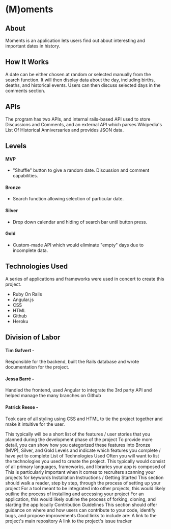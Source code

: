 # (M)oments
## About
Moments is an application lets users find out about interesting and important dates in history.
## How It Works
A date can be either chosen at random or selected manually from the search function. It will then display data about the day, including births, deaths, and historical events. Users can then discuss selected days in the comments section.
## APIs
The program has two APIs, and internal rails-based API used to store Discussions and Comments, and an external API which parses Wikipedia's List Of Historical Anniversaries and provides JSON data.
## Levels
#### MVP
- "Shuffle" button to give a random date. Discussion and comment capabilities.
#### Bronze
- Search function allowing selection of particular date.
#### Silver  
- Drop down calendar and hiding of search bar until button press.
#### Gold
- Custom-made API which would eliminate "empty" days due to incomplete data.
## Technologies Used
A series of applications and frameworks were used in concert to create this project.
- Ruby On Rails
- Angular.js
- CSS
- HTML
- Github
- Heroku


## Division of Labor
#### Tim Gafvert -
Responsible for the backend, built the Rails database and wrote documentation for the project.
#### Jessa Barré -
Handled the frontend, used Angular to integrate the 3rd party API and helped manage the many branches on Github
#### Patrick Reese -
Took care of all styling using CSS and HTML to tie the project together and make it intuitive for the user.


This typically will be a short list of the features / user stories that you planned during the development phase of the project
To provide more detail, you can show how you categorized these features into Bronze (MVP), Silver, and Gold Levels and indicate which features you complete / have yet to complete
List of Technologies Used
Often you will want to list the technologies you used to create the project.
This typically would consist of all primary languages, frameworks, and libraries your app is composed of
This is particularly important when it comes to recruiters scanning your projects for keywords
Installation Instructions / Getting Started
This section should walk a reader, step by step, through the process of setting up your project
For a tool meant to be integrated into other projects, this would likely outline the process of installing and accessing your project
For an application, this would likely outline the process of forking, cloning, and starting the app locally
Contribution Guidelines
This section should offer guidance on where and how users can contribute to your code, identify bugs, and propose improvements
Good links to include are:
A link to the project's main repository
A link to the project's issue tracker
